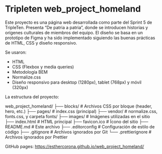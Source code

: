 # Tripleten web_project_homeland

Este proyecto es una página web desarrollada como parte del Sprint 5 de TripleTen. Presenta “De patria a patria”, donde se introducen historias y orígenes culturales de miembros del equipo. El diseño se basa en un prototipo de Figma y ha sido implementado siguiendo las buenas prácticas de HTML, CSS y diseño responsivo.

Se usaron:

- HTML
- CSS (Flexbox y media queries)
- Metodología BEM
- Normalize.css
- Diseño responsivo para desktop (1280px), tablet (768px) y móvil (320px)

La estructura del proyecto:

web_project_homeland/
├── blocks/ # Archivos CSS por bloque (header, hero, etc.)
├── pages/ # index.css (principal)
├── vendor/ # normalize.css, fonts.css, y carpeta fonts/
├── images/ # Imágenes utilizadas en el sitio
├── index.html # HTML principal
├── favicon.ico # Ícono del sitio
├── README.md # Este archivo
├── .editorconfig # Configuración de estilo de código
├── .gitignore # Archivos ignorados por Git
└── .prettierignore # Archivos ignorados por Prettier

GitHub pages:
https://esthercorona.github.io/web_project_homeland/
